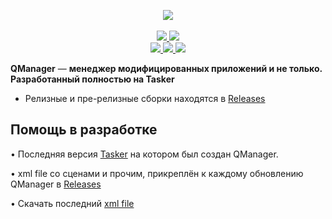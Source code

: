 <p align="center">
    <a href="https://t.me/hackstoreapk">
        <picture>
          <source media="(prefers-color-scheme: dark)" srcset="https://github-production-user-asset-6210df.s3.amazonaws.com/145120697/276762879-06217b9c-6837-42e8-9461-0cea9c2588f6.png">
          <img src="[https://raw.githubusercontent.com/neiruscd/QManager/main/20231013_112609.png](https://github-production-user-asset-6210df.s3.amazonaws.com/145120697/276762879-06217b9c-6837-42e8-9461-0cea9c2588f6.png)">
        </picture>
    </a>
    <br>
    <br>
    <a href="https://t.me/hackstoreapk">
        <img src="https://img.shields.io/badge/-Telegram-blue?style=for-the-badge&logo=telegram&color=2AABEE"/>
    </a>
    <a href="">
        <img src="https://img.shields.io/badge/-VK-blue?style=for-the-badge&logo=vk&color=0077FF"/>
    </a>
    <br>
    <a         href="https://github.com/neiruscd/QManager/issues">
        <img src="https://img.shields.io/github/issues/neiruscd/QManager?style=flat-square"/>
    </a>
    <a href="https://github.com/neiruscd/QManager/network/members">
        <img src="https://img.shields.io/github/forks/neiruscd/QManager?style=flat-square"/>
    </a>
    <a href="https://github.com/neiruscd/QManager/stargazers">
        <img src="https://img.shields.io/github/stars/neiruscd/QManager?style=flat-square"/>
    </a>
</p>

**QManager** — **менеджер модифицированных приложений и не только. Разработанный полностью на Tasker**

* Релизные и пре-релизные сборки находятся в [Releases](https://github.com/neiruscd/qmanager/releases)

## Помощь в разработке

• Последняя версия [Tasker](https://www.mediafire.com/file/qw4r3duu7nyrrig/Tasker.6.1.32.apk/file) на котором был создан QManager.

• xml file со сценами и прочим, прикреплён к каждому обновлению QManager в [Releases](https://github.com/neiruscd/qmanager/releases)

• Скачать последний [xml file](https://github.com/neiruscd/QManager/blob/main/QManager.prj.xml)
